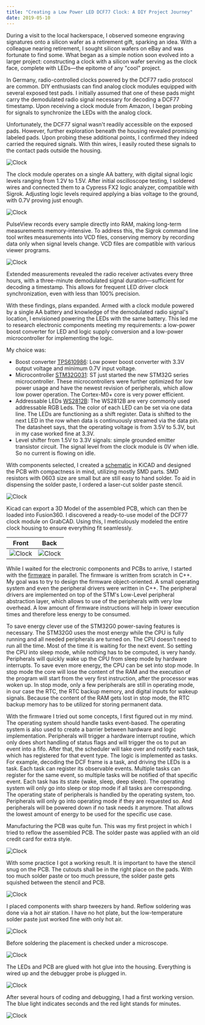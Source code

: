 ```yaml
---
title: "Creating a Low Power LED DCF77 Clock: A DIY Project Journey"
date: 2019-05-10
---
```


During a visit to the local hackerspace, I observed someone engraving signatures onto a silicon wafer as a retirement gift, sparking an idea. With a colleague nearing retirement, I sought silicon wafers on eBay and was fortunate to find some. What began as a simple notion soon evolved into a larger project: constructing a clock with a silicon wafer serving as the clock face, complete with LEDs—the epitome of any "cool" project.

In Germany, radio-controlled clocks powered by the DCF77 radio protocol are common. DIY enthusiasts can find analog clock modules equipped with several exposed test pads. I initially assumed that one of these pads might carry the demodulated radio signal necessary for decoding a DCF77 timestamp. Upon receiving a clock module from Amazon, I began probing for signals to synchronize the LEDs with the analog clock.

Unfortunately, the DCF77 signal wasn't readily accessible on the exposed pads. However, further exploration beneath the housing revealed promising labeled pads. Upon probing these additional points, I confirmed they indeed carried the required signals. With thin wires, I easily routed these signals to the contact pads outside the housing.

![Clock](/assets/2019-05-19/ClockModule.jpg)

The clock module operates on a single AA battery, with digital signal logic levels ranging from 1.2V to 1.5V. After initial oscilloscope testing, I soldered wires and connected them to a Cypress FX2 logic analyzer, compatible with Sigrok. Adjusting logic levels required applying a bias voltage to the ground, with 0.7V proving just enough.

![Clock](/assets/2019-05-19/ClockLogic.jpg)

PulseView records every sample directly into RAM, making long-term measurements memory-intensive. To address this, the Sigrok command line tool writes measurements into VCD files, conserving memory by recording data only when signal levels change. VCD files are compatible with various viewer programs.

![Clock](/assets/2019-05-19/ClockSignals.jpg)

Extended measurements revealed the radio receiver activates every three hours, with a three-minute demodulated signal duration—sufficient for decoding a timestamp. This allows for frequent LED driver clock synchronization, even with less than 100% precision.

With these findings, plans expanded. Armed with a clock module powered by a single AA battery and knowledge of the demodulated radio signal's location, I envisioned powering the LEDs with the same battery. This led me to research electronic components meeting my requirements: a low-power boost converter for LED and logic supply conversion and a low-power microcontroller for implementing the logic.

My choice was:
* Boost converter [TPS610986](https://www.ti.com/product/TPS610986): Low power boost converter with 3.3V output voltage and minimum 0.7V input voltage. 
* Microcontroller [STM32G031](https://www.st.com/en/microcontrollers-microprocessors/stm32g031k8.html): ST just started the new STM32G series microcontroller. These microcontrollers were further optimized for low power usage and have the newest revision of peripherals, which allow low power operation. The Cortex-M0+ core is very power efficient. 
* Addressable LEDs [WS2812B](https://cdn-shop.adafruit.com/datasheets/WS2812B.pdf): The WS2812B are very commonly used addressable RGB Leds. The color of each LED can be set via one data line. The LEDs are functioning as a shift register. Data is shifted to the next LED in the row when data is continuously streamed via the data pin. The datasheet says, that the operating voltage is from 3.5V to 5.3V, but in my case worked fine at 3.3V.
* Level shifter from 1.5V to 3.3V signals: simple grounded emitter transistor circuit. The signal level from the clock module is 0V when idle. So no current is flowing on idle.

With components selected, I created a [schematic](https://github.com/saeugetier/LedDcfClockHardware/blob/main/lowpower.pdf) in KiCAD and designed the PCB with compactness in mind, utilizing mostly SMD parts. SMD resistors with 0603 size are small but are still easy to hand solder. To aid in dispensing the solder paste, I ordered a laser-cut solder paste stencil.

![Clock](/assets/2019-05-19/ClockPCB.jpg)

Kicad can export a 3D Model of the assembled PCB, which can then be loaded into Fusion360. I discovered a ready-to-use model of the DCF77 clock module on GrabCAD. Using this, I meticulously modeled the entire clock housing to ensure everything fit seamlessly.

Front                                         | Back
:--------------------------------------------:|:---------------------------------------------:
![Clock](/assets/2019-05-19/Clock3DFront.jpg) | ![Clock](/assets/2019-05-19/Clock3DBack.jpg)

While I waited for the electronic components and PCBs to arrive, I started with the [firmware](https://github.com/saeugetier/LedDcfClock) in parallel. The firmware is written from scratch in C++. My goal was to try to design the firmware object-oriented. A small operating system and even the peripheral drivers were written in C++. The peripheral drivers are implemented on top of the STM's Low-Level peripheral abstraction layer, which allows to use of the peripherals with very low overhead. A low amount of firmware instructions will help in lower execution times and therefore less energy to be consumed.

To save energy clever use of the STM32G0 power-saving features is necessary. The STM32G0 uses the most energy while the CPU is fully running and all needed peripherals are turned on. The CPU doesn't need to run all the time. Most of the time it is waiting for the next event. So setting the CPU into sleep mode, while nothing has to be computed, is very handy. Peripherals will quickly wake up the CPU from sleep mode by hardware interrupts. To save even more energy, the CPU can be set into stop mode. In stop mode the core will lose the content of the RAM and the execution of the program will start from the very first instruction, after the processor was woken up. In stop mode, only a few peripherals are still in operating mode, in our case the RTC, the RTC backup memory, and digital inputs for wakeup signals. Because the content of the RAM gets lost in stop mode, the RTC backup memory has to be utilized for storing permanent data.

With the firmware I tried out some concepts, I first figured out in my mind. The operating system should handle tasks event-based. The operating system is also used to create a barrier between hardware and logic implementation. Peripherals will trigger a hardware interrupt routine, which only does short handling of status flags and will trigger the os to put an event into a fifo. After that, the scheduler will take over and notify each task, which has registered for that event type. The logic is implemented as tasks. For example, decoding the DCF frame is a task, and driving the LEDs is a task. Each task can register its observable events. Multiple tasks can register for the same event, so multiple tasks will be notified of that specific event. Each task has its state (wake, sleep, deep sleep). The operating system will only go into sleep or stop mode if all tasks are corresponding. The operating state of peripherals is handled by the operating system, too. Peripherals will only go into operating mode if they are requested so. And peripherals will be powered down if no task needs it anymore. That allows the lowest amount of energy to be used for the specific use case.

Manufacturing the PCB was quite fun. This was my first project in which I tried to reflow the assembled PCB. The solder paste was applied with an old credit card for extra style. 

![Clock](/assets/2019-05-19/ClockSolderPaste.jpg)

With some practice I got a working result. It is important to have the stencil snug on the PCB. The cutouts shall be in the right place on the pads. With too much solder paste or too much pressure, the solder paste gets squished between the stencil and PCB. 

![Clock](/assets/2019-05-19/ClockSolderPaste2.jpg)

I placed components with sharp tweezers by hand. Reflow soldering was done via a hot air station. I have no hot plate, but the low-temperature solder paste just worked fine with only hot air.

![Clock](/assets/2019-05-19/ClockAssembled.jpg)

Before soldering the placement is checked under a microscope.

![Clock](/assets/2019-05-19/ClockMicroscope.jpg)

The LEDs and PCB are glued with hot glue into the housing. Everything is wired up and the debugger probe is plugged in. 

![Clock](/assets/2019-05-19/ClockBack.jpg)

After several hours of coding and debugging, I had a first working version. The blue light indicates seconds and the red light stands for minutes.

![Clock](/assets/2019-05-19/ClockFinished.jpg)

